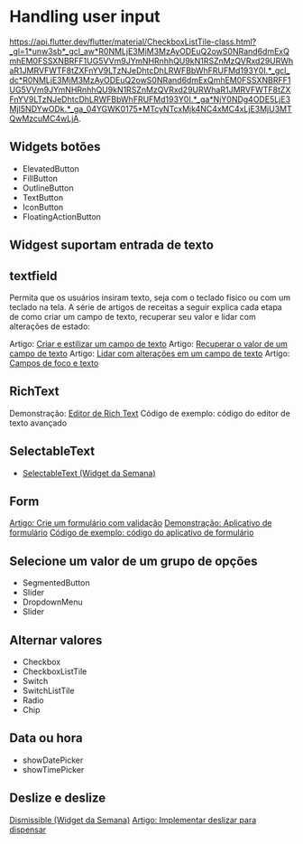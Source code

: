 # Handling user input

https://api.flutter.dev/flutter/material/CheckboxListTile-class.html?_gl=1*unw3sb*_gcl_aw*R0NMLjE3MjM3MzAyODEuQ2owS0NRand6dmExQmhEM0FSSXNBRFF1UG5VVm9JYmNHRnhhQU9kN1RSZnMzQVRxd29URWhaR1JMRVFWTF8tZXFnYV9LTzNJeDhtcDhLRWFBbWhFRUFMd193Y0I.*_gcl_dc*R0NMLjE3MjM3MzAyODEuQ2owS0NRand6dmExQmhEM0FSSXNBRFF1UG5VVm9JYmNHRnhhQU9kN1RSZnMzQVRxd29URWhaR1JMRVFWTF8tZXFnYV9LTzNJeDhtcDhLRWFBbWhFRUFMd193Y0I.*_ga*NjY0NDg4ODE5LjE3MjI5NDYwODk.*_ga_04YGWK0175*MTcyNTcxMjk4NC4xMC4xLjE3MjU3MTQwMzcuMC4wLjA.

## Widgets botões

- ElevatedButton
- FillButton
- OutlineButton
- TextButton
- IconButton
- FloatingActionButton

##  Widgest suportam entrada de texto

## textfield

Permita que os usuários insiram texto, seja com o teclado físico ou com um teclado na tela.
A série de artigos de receitas a seguir explica cada etapa de como criar um campo de texto, recuperar seu valor e lidar com alterações de estado:

Artigo: [Criar e estilizar um campo de texto](https://docs.flutter.dev/cookbook/forms/text-input)
Artigo: [Recuperar o valor de um campo de texto](https://docs.flutter.dev/cookbook/forms/retrieve-input)
Artigo: [Lidar com alterações em um campo de texto](https://docs.flutter.dev/cookbook/forms/text-field-changes)
Artigo: [Campos de foco e texto ](https://docs.flutter.dev/cookbook/forms/focus)

## RichText

Demonstração: [Editor de Rich Text](https://flutter.github.io/samples/rich_text_editor.html)
Código de exemplo: código do editor de texto avançado

## SelectableText

- [SelectableText (Widget da Semana) ](https://www.youtube.com/watch?v=ZSU3ZXOs6hc)

## Form

[Artigo: Crie um formulário com validação](https://docs.flutter.dev/cookbook/forms/validation)
[Demonstração: Aplicativo de formulário](https://flutter.github.io/samples/web/form_app/)
[Código de exemplo: código do aplicativo de formulário](https://github.com/flutter/samples/tree/main/form_app)

## Selecione um valor de um grupo de opções

- SegmentedButton
- Slider
- DropdownMenu
- Slider

## Alternar valores

- Checkbox
- CheckboxListTile
- Switch
- SwitchListTile
- Radio
- Chip

## Data ou hora

- showDatePicker
- showTimePicker

## Deslize e deslize

[Dismissible (Widget da Semana)](https://docs.flutter.dev/get-started/fwe/user-input#:~:text=Dismissible%20(Widget%20da%20Semana))
[Artigo: Implementar deslizar para dispensar](https://docs.flutter.dev/cookbook/gestures/dismissible)

